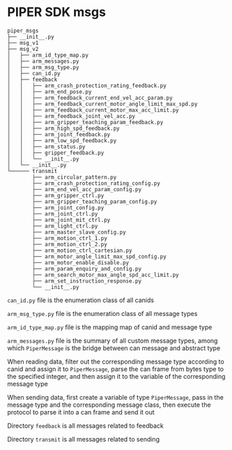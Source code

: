 # PIPER SDK msgs

```shell
piper_msgs
├── __init__.py
├── msg_v1
├── msg_v2
│   ├── arm_id_type_map.py
│   ├── arm_messages.py
│   ├── arm_msg_type.py
│   ├── can_id.py
│   ├── feedback
│   │   ├── arm_crash_protection_rating_feedback.py
│   │   ├── arm_end_pose.py
│   │   ├── arm_feedback_current_end_vel_acc_param.py
│   │   ├── arm_feedback_current_motor_angle_limit_max_spd.py
│   │   ├── arm_feedback_current_motor_max_acc_limit.py
│   │   ├── arm_feedback_joint_vel_acc.py
│   │   ├── arm_gripper_teaching_param_feedback.py
│   │   ├── arm_high_spd_feedback.py
│   │   ├── arm_joint_feedback.py
│   │   ├── arm_low_spd_feedback.py
│   │   ├── arm_status.py
│   │   ├── gripper_feedback.py
│   │   └── __init__.py
│   └── __init__.py
└────── transmit
        ├── arm_circular_pattern.py
        ├── arm_crash_protection_rating_config.py
        ├── arm_end_vel_acc_param_config.py
        ├── arm_gripper_ctrl.py
        ├── arm_gripper_teaching_param_config.py
        ├── arm_joint_config.py
        ├── arm_joint_ctrl.py
        ├── arm_joint_mit_ctrl.py
        ├── arm_light_ctrl.py
        ├── arm_master_slave_config.py
        ├── arm_motion_ctrl_1.py
        ├── arm_motion_ctrl_2.py
        ├── arm_motion_ctrl_cartesian.py
        ├── arm_motor_angle_limit_max_spd_config.py
        ├── arm_motor_enable_disable.py
        ├── arm_param_enquiry_and_config.py
        ├── arm_search_motor_max_angle_spd_acc_limit.py
        ├── arm_set_instruction_response.py
        └── __init__.py
```

`can_id.py` file is the enumeration class of all canids

`arm_msg_type.py` file is the enumeration class of all message types

`arm_id_type_map.py` file is the mapping map of canid and message type

`arm_messages.py` file is the summary of all custom message types, among which `PiperMessage` is the bridge between can message and abstract type

When reading data, filter out the corresponding message type according to canid and assign it to `PiperMessage`, parse the can frame from bytes type to the specified integer, and then assign it to the variable of the corresponding message type

When sending data, first create a variable of type `PiperMessage`, pass in the message type and the corresponding message class, then execute the protocol to parse it into a can frame and send it out

Directory `feedback` is all messages related to feedback

Directory `transmit` is all messages related to sending
